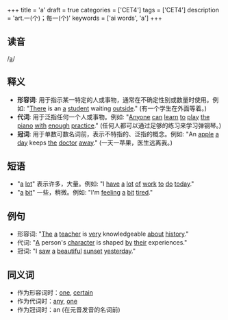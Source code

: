 +++
title = 'a'
draft = true
categories = ['CET4']
tags = ['CET4']
description = 'art.一(个)；每一(个)'
keywords = ['ai words', 'a']
+++

## 读音
/[a](/post/a/)/

## 释义
- **形容词**: 用于指示某一特定的人或事物，通常在不确定性别或数量时使用。例如: "[There](/post/there/) is an [a](/post/a/) [student](/post/student/) waiting [outside](/post/outside/)." (有一个学生在外面等着。)
- **代词**: 用于泛指任何一个人或事物。例如: "[Anyone](/post/anyone/) [can](/post/can/) [learn](/post/learn/) [to](/post/to/) [play](/post/play/) [the](/post/the/) [piano](/post/piano/) [with](/post/with/) [enough](/post/enough/) [practice](/post/practice/)." (任何人都可以通过足够的练习来学习弹钢琴。)
- **冠词**: 用于单数可数名词前，表示不特指的、泛指的概念。例如: "An [apple](/post/apple/) [a](/post/a/) [day](/post/day/) keeps [the](/post/the/) [doctor](/post/doctor/) [away](/post/away/)." (一天一苹果，医生远离我。)

## 短语
- "[a](/post/a/) [lot](/post/lot/)" 表示许多，大量。例如: "I [have](/post/have/) [a](/post/a/) [lot](/post/lot/) [of](/post/of/) [work](/post/work/) [to](/post/to/) [do](/post/do/) [today](/post/today/)."
- "[a](/post/a/) [bit](/post/bit/)" 一些，稍微。例如: "I'm [feeling](/post/feeling/) [a](/post/a/) [bit](/post/bit/) [tired](/post/tired/)."

## 例句
- 形容词: "[The](/post/the/) [a](/post/a/) [teacher](/post/teacher/) is [very](/post/very/) knowledgeable [about](/post/about/) [history](/post/history/)."
- 代词: "[A](/post/a/) person's [character](/post/character/) is shaped [by](/post/by/) [their](/post/their/) experiences."
- 冠词: "I [saw](/post/saw/) [a](/post/a/) [beautiful](/post/beautiful/) [sunset](/post/sunset/) [yesterday](/post/yesterday/)."

## 同义词
- 作为形容词时：[one](/post/one/), [certain](/post/certain/)
- 作为代词时：[any](/post/any/), [one](/post/one/)
- 作为冠词时：an (在元音发音的名词前)
